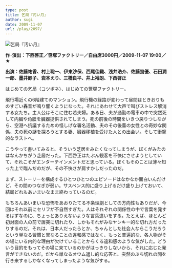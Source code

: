 ```yaml
---
type: post
title: 乞局『汚い月』
author: sugi
date: 2009-11-07
url: /play/2097/
---
```

<img src="/images/play/20091107.jpg" alt="乞局『汚い月』" class="alignleft" />

**作･演出：下西啓正／笹塚ファクトリー／自由席3000円／2009-11-07 19:00／★**

**出演：佐藤祐香、村上聡一、伊東沙保、西尾佳織、浅井浩介、佐藤幾優、石田潤一郎、墨井鯨子、岩本えり、三橋良平、井上裕朗、下西啓正**

はじめての乞局（コツボネ）、はじめての笹塚ファクトリー。

飛行場近くの6階建てのマンション。飛行機の経路が変わって昼間はときおりものすごい轟音が鳴り響くようになった。それにあわせて大声で叫びストレス解消する女たち。主人公はそこに住む若夫婦。ある日、夫が通勤の電車の中で突然死して内臓や角膜を臓器提供されてしまう。死の前後の時間をいきつ戻りつしながら、空港へ抗議するための怪しげな署名活動、夫のその後輩の女性との奇妙な関係、夫の死の謎を探ろうとする妻、臓器移植を受けた人との出会い。そして衝撃的なラストへ。

こうやって書いてみると、そういう芝居をみたくなってしまうが、ぼくがみたのはなんかちがう芝居だった。下西啓正はたぶん観客を不快にさせようとしていて、それこそがエンターテインメントだと思っている。ぼくもそのことは薄々知った上で臨んだのだが、その不快さが肩すかしだったのだ。

まず、ストーリーを構成するひとつひとつのエピソードはなかなか面白いんだけど、その間のつなぎが弱い。サスペンス的に盛り上げるだけ盛り上げておいて、結局どれもあいまいなまま終わっているのだ。

もちろんあいまいな恐怖をあおりたてる不条理劇としての方向性もありだが、今回はそれ以前にセリフが不自然すぎた。人はそれぞれの関係性の中で言葉を発するはずなのに、ちょっとありえないような言葉遣いをする。たとえば、ほとんど初対面の人の前で唐突に切れたり、しかもそれがみなヤンキー的な切れ方だったりするのだ。それは、日本人だったらとか、ちゃんとした社会人ならこうだろうという単なる習慣と異なることの違和感ではなく、もっと普遍的な、各人物がその場にいる内的な理由が欠けていることからくる違和感のような気がした。どういう目的をもってその場に来ているのかがはっきりしないから、それに応じた発言ができないのだ。だから単なるオウム返し的な応答と、突然のぶち切れの間を行き来するしかなくなってしまったような気がする。
